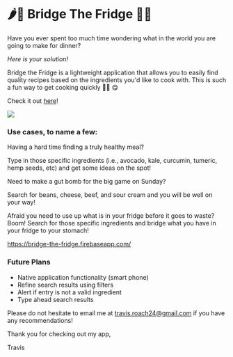 # 🌶🌽 Bridge The Fridge 🥦🥕

Have you ever spent too much time wondering what in the world you are going to make for dinner? 

_Here is your solution!_

Bridge the Fridge is a lightweight application that allows you to easily find quality recipes based on the ingredients you'd like to cook with. This is such a fun way to get cooking quickly 👩‍🍳 😋

Check it out [here](https://bridge-the-fridge.firebaseapp.com/)!

![](https://user-images.githubusercontent.com/33434059/40942799-7fc389b6-680c-11e8-91f0-961451bc9b2c.gif)

### Use cases, to name a few:
 Having a hard time finding a truly healthy meal?
 
 Type in those specific ingredients (i.e., avocado, kale, curcumin, tumeric, hemp seeds, etc) and get some ideas on the spot!

 Need to make a gut bomb for the big game on Sunday?

 Search for beans, cheese, beef, and sour cream and you will be well on your way!

 Afraid you need to use up what is in your fridge before it goes to waste? Boom! Search for those specific ingredients and bridge what you have in your fridge to your stomach!

https://bridge-the-fridge.firebaseapp.com/

### Future Plans

* Native application functionality (smart phone)
* Refine search results using filters
* Alert if entry is not a valid ingredient
* Type ahead search results

Please do not hesitate to email me at travis.roach24@gmail.com if you have any recommendations! 

Thank you for checking out my app,

Travis
